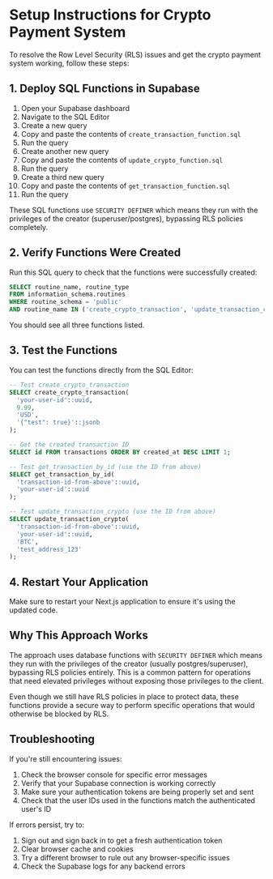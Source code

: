 # Setup Instructions for Crypto Payment System

To resolve the Row Level Security (RLS) issues and get the crypto payment system working, follow these steps:

## 1. Deploy SQL Functions in Supabase

1. Open your Supabase dashboard
2. Navigate to the SQL Editor
3. Create a new query
4. Copy and paste the contents of `create_transaction_function.sql`
5. Run the query
6. Create another new query
7. Copy and paste the contents of `update_crypto_function.sql`
8. Run the query
9. Create a third new query
10. Copy and paste the contents of `get_transaction_function.sql`
11. Run the query

These SQL functions use `SECURITY DEFINER` which means they run with the privileges of the creator (superuser/postgres), bypassing RLS policies completely.

## 2. Verify Functions Were Created

Run this SQL query to check that the functions were successfully created:

```sql
SELECT routine_name, routine_type 
FROM information_schema.routines 
WHERE routine_schema = 'public'
AND routine_name IN ('create_crypto_transaction', 'update_transaction_crypto', 'get_transaction_by_id');
```

You should see all three functions listed.

## 3. Test the Functions

You can test the functions directly from the SQL Editor:

```sql
-- Test create_crypto_transaction
SELECT create_crypto_transaction(
  'your-user-id'::uuid, 
  9.99, 
  'USD', 
  '{"test": true}'::jsonb
);

-- Get the created transaction ID
SELECT id FROM transactions ORDER BY created_at DESC LIMIT 1;

-- Test get_transaction_by_id (use the ID from above)
SELECT get_transaction_by_id(
  'transaction-id-from-above'::uuid,
  'your-user-id'::uuid
);

-- Test update_transaction_crypto (use the ID from above)
SELECT update_transaction_crypto(
  'transaction-id-from-above'::uuid,
  'your-user-id'::uuid,
  'BTC',
  'test_address_123'
);
```

## 4. Restart Your Application

Make sure to restart your Next.js application to ensure it's using the updated code.

## Why This Approach Works

The approach uses database functions with `SECURITY DEFINER` which means they run with the privileges of the creator (usually postgres/superuser), bypassing RLS policies entirely. This is a common pattern for operations that need elevated privileges without exposing those privileges to the client.

Even though we still have RLS policies in place to protect data, these functions provide a secure way to perform specific operations that would otherwise be blocked by RLS.

## Troubleshooting

If you're still encountering issues:

1. Check the browser console for specific error messages
2. Verify that your Supabase connection is working correctly
3. Make sure your authentication tokens are being properly set and sent
4. Check that the user IDs used in the functions match the authenticated user's ID

If errors persist, try to:

1. Sign out and sign back in to get a fresh authentication token
2. Clear browser cache and cookies
3. Try a different browser to rule out any browser-specific issues
4. Check the Supabase logs for any backend errors 
